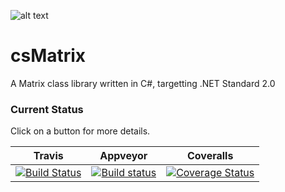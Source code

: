 ![alt text](https://github.com/michaelmcmullin/csMatrix/blob/869c86e8c38052593dfda48ed6e9d8b56a1927e2/Assets/csMatrix_128x128.png "csMatrix Icon")

# csMatrix

A Matrix class library written in C#, targetting .NET Standard 2.0

### Current Status

Click on a button for more details.

| Travis | Appveyor | Coveralls |
|--------|----------|-----------|
| [![Build Status](https://travis-ci.org/michaelmcmullin/csMatrix.svg?branch=master)](https://travis-ci.org/michaelmcmullin/csMatrix) | [![Build status](https://ci.appveyor.com/api/projects/status/o5vna4byfl4047x2?svg=true)](https://ci.appveyor.com/project/michaelmcmullin/csmatrix) | [![Coverage Status](https://coveralls.io/repos/github/michaelmcmullin/csMatrix/badge.svg?branch=master)](https://coveralls.io/github/michaelmcmullin/csMatrix?branch=master) |

